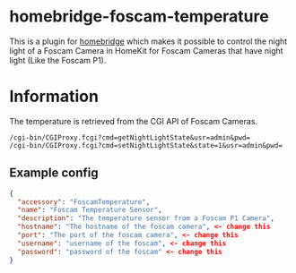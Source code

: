 # homebridge-foscam-temperature

This is a plugin for [homebridge](https://github.com/nfarina/homebridge) which makes it possible to control the night light of a Foscam Camera
in HomeKit for Foscam Cameras that have night light (Like the Foscam P1).

# Information
The temperature is retrieved from the CGI API of Foscam Cameras.
```
/cgi-bin/CGIProxy.fcgi?cmd=getNightLightState&usr=admin&pwd=
/cgi-bin/CGIProxy.fcgi?cmd=setNightLightState&state=1&usr=admin&pwd=
```

## Example config

```json
{
  "accessory": "FoscamTemperature",
  "name": "Foscam Temperature Sensor",
  "description": "The temperature sensor from a Foscam P1 Camera",
  "hostname": "The hostname of the foscam camera", <- change this
  "port": "The port of the foscam camera", <- change this
  "username": "username of the foscam", <- change this
  "password": "password of the foscam" <- change this
}
```
